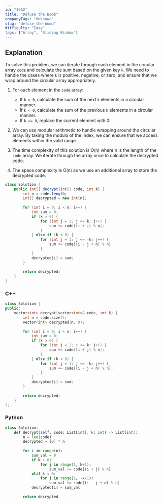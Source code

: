 ```yaml
---
id: "1652"
title: "Defuse the Bomb"
companyTags: "Unknown"
slug: "defuse-the-bomb"
difficulty: "Easy"
tags: ["Array", "Sliding Window"]
---
```


## Explanation
To solve this problem, we can iterate through each element in the circular array `code` and calculate the sum based on the given key `k`. We need to handle the cases where `k` is positive, negative, or zero, and ensure that we wrap around the circular array appropriately.

1. For each element in the `code` array:
   - If `k > 0`, calculate the sum of the next `k` elements in a circular manner.
   - If `k < 0`, calculate the sum of the previous `k` elements in a circular manner.
   - If `k == 0`, replace the current element with 0.

2. We can use modular arithmetic to handle wrapping around the circular array. By taking the modulo of the index, we can ensure that we access elements within the valid range.

3. The time complexity of this solution is O(n) where n is the length of the `code` array. We iterate through the array once to calculate the decrypted code.

4. The space complexity is O(n) as we use an additional array to store the decrypted code.
```java
class Solution {
    public int[] decrypt(int[] code, int k) {
        int n = code.length;
        int[] decrypted = new int[n];
        
        for (int i = 0; i < n; i++) {
            int sum = 0;
            if (k > 0) {
                for (int j = 1; j <= k; j++) {
                    sum += code[(i + j) % n];
                }
            } else if (k < 0) {
                for (int j = 1; j <= -k; j++) {
                    sum += code[(i - j + n) % n];
                }
            }
            decrypted[i] = sum;
        }
        
        return decrypted;
    }
}
```

### C++
```cpp
class Solution {
public:
    vector<int> decrypt(vector<int>& code, int k) {
        int n = code.size();
        vector<int> decrypted(n, 0);
        
        for (int i = 0; i < n; i++) {
            int sum = 0;
            if (k > 0) {
                for (int j = 1; j <= k; j++) {
                    sum += code[(i + j) % n];
                }
            } else if (k < 0) {
                for (int j = 1; j <= -k; j++) {
                    sum += code[(i - j + n) % n];
                }
            }
            decrypted[i] = sum;
        }
        
        return decrypted;
    }
};
```

### Python
```python
class Solution:
    def decrypt(self, code: List[int], k: int) -> List[int]:
        n = len(code)
        decrypted = [0] * n
        
        for i in range(n):
            sum_val = 0
            if k > 0:
                for j in range(1, k+1):
                    sum_val += code[(i + j) % n]
            elif k < 0:
                for j in range(1, -k+1):
                    sum_val += code[(i - j + n) % n]
            decrypted[i] = sum_val
            
        return decrypted
```